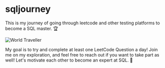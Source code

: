 # sqljourney
This is my journey of going through leetcode and other testing platforms to become a SQL master. :trophy:

![World Traveller](https://media.tenor.com/xBocRhiDEiEAAAAC/seal-travel.gif "World Traveller")

My goal is to try and complete at least one LeetCode Question a day! Join me on my exploration, and feel free to reach out if you want to take part as well! Let's motivate each other to become an expert at SQL. :muscle: 